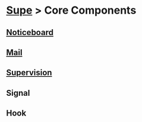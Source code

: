 # [Supe](../README.md) > Core Components

## [Noticeboard](core-components/noticeboard.md)
## [Mail](core-components/mail.md)
## [Supervision](core-components/supervision.md)
## Signal
## Hook
